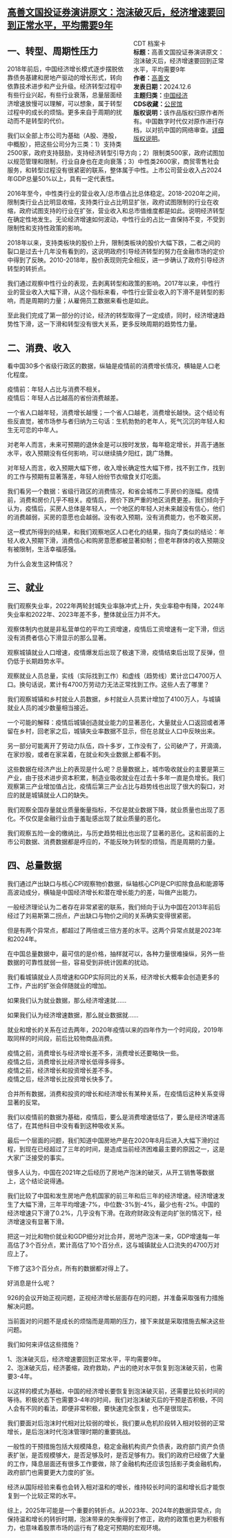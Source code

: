 <!--1733537045000-->
[高善文国投证券演讲原文：泡沫破灭后，经济增速要回到正常水平，平均需要9年](https://chinadigitaltimes.net/chinese/713727.html)
------

<div style="width:42%;float:right;padding-left:20px"><div class="su-spoiler su-spoiler-style-fancy su-spoiler-icon-chevron-circle" data-scroll-offset="0" data-anchor-in-url="no"><div class="su-spoiler-title" tabindex="0" role="button"><span class="su-spoiler-icon"></span>CDT 档案卡</div><div class="su-spoiler-content su-u-clearfix su-u-trim"><strong>标题：</strong>高善文国投证券演讲原文：泡沫破灭后，经济增速要回到正常水平，平均需要9年<br><strong>作者：</strong><a href="https://chinadigitaltimes.net/space/高善文" target="_blank">高善文</a><br><strong>发表日期：</strong>2024.12.6<br><strong>主题归类：</strong><a href="https://chinadigitaltimes.net/space/中国经济" target="_blank">中国经济</a><br><strong>CDS收藏：</strong><a href="https://chinadigitaltimes.net/space/%E5%85%AC%E6%B0%91%E9%A6%86" target="_blank" rel="noopener">公民馆</a><br><strong>版权说明：</strong>该作品版权归原作者所有。中国数字时代仅对原作进行存档，以对抗中国的网络审查。<a href="https://chinadigitaltimes.net/chinese/copyright">详细版权说明</a>。</div></div></div><h2>一、转型、周期性压力</h2><p>2018年前后，中国经济增长模式逐步摆脱依靠债务基建和房地产驱动的增长形式，转向依靠技术进步和产业升级。经济转型过程中有些行业兴起，有些行业衰落，总量层面经济增速放慢可以理解，可以想象，属于转型过程中的成长的烦恼。更多来自于周期的扰动而不是转型的代价。</p><p>我们以全部上市公司为基础（A股、港股，中概股），把这些公司分为三类：1）支持类2500家，政府支持鼓励，支持经济转型引导方向；2）限制类500家，政府试图加以规范管理和限制，行业自身也在走向衰落；3）中性类2600家，商贸零售社会服务，和转型过程没有很紧密的联系，整体属于中性。上市公司营业收入占2024年GDP总量50%以上，具有一定代表性。</p><p>2016年至今，中性类行业的营业收入/总市值占比总体稳定。2018-2020年之间，限制类行业占比明显收缩，支持类行业占比明显扩张，政府试图限制的行业在收缩，政府试图支持的行业在扩张，营业收入和总市值维度都是如此。说明经济转型在确定性地发生。无论经济增速如何波动，中性行业的占比一直保持不变，不受到限制性和支持性政策的影响。</p><p>2018年以来，支持类板块的股价上升，限制类板块的股价大幅下跌，二者之间的裂口是过去十几年没有看到的，这说明政府引导经济转型的努力在金融市场的定价中得到了反映。2010-2018年，股价表现则完全相反，进一步确认了政府引导经济转型的转折点。</p><p>我们通过观察中性行业的表现，去剥离转型和政策的影响。2017年以来，中性行业的营业收入大幅下滑，从这个指标来看，中性行业营业收入的下滑不是转型的影响，而是周期的力量；从雇佣员工数据来看也是如此。</p><p>至此我们完成了第一部分的讨论，经济的转型取得了一定成绩，同时，经济增速趋势性下滑，这一下滑和转型没有很大关系，更多反映周期的趋势性力量。</p><h2>二、消费、收入</h2><p>看中国30多个省级行政区的数据，纵轴是疫情前的消费增长情况，横轴是人口老化程度。</p><p>疫情前：年轻人占比与消费不相关。<br>疫情后：年轻人占比越高的省份消费越差。</p><p>一个省人口越年轻，消费增长越慢；一个省人口越老，消费增长越快。这个结论有些反直觉，被市场参与者归纳为三句话：生机勃勃的老年人，死气沉沉的年轻人和生无可恋的中年人。</p><p>对老年人而言，未来可预期的退休金是可以按时发放，每年稳定增长，并高于通胀水平，收入预期没有任何影响，可以继续搞夕阳红，跳广场舞。</p><p>对年轻人而言，收入预期大幅下修，收入增长确定性大幅下修，找不到工作，找到的工作与预期有显著落差，年轻人纷纷节衣缩食关灯吃面。</p><p>我们看另一个数据：省级行政区的消费情况，和省会城市二手房价的涨幅。疫情前，消费和房价几乎不相关。疫情后，房价下跌严重的地区消费更差。我们倾向于认为，疫情后，买房人总体是年轻人，一个地区的年轻人对未来越没有信心，他们的消费越弱，买房的意愿也会越弱。没有收入预期，没有消费能力，也不敢买房。</p><p>这一模式所得到的结果，和我们观察地区人口老化的结果，指向了类似的结论：年轻人收入预期下滑，消费信心和购房意愿都被显著抑制；但老年群体的收入预期没有被限制，生活幸福感强。</p><p>为什么会发生这种情况？</p><h2>三、就业</h2><p>我们观察失业率，2022年两轮封城失业率脉冲式上升，失业率稳中有降，2024年失业率和2022年、2023年差不多，整体就业压力并不大。</p><p>观察体制内也就是非私营单位的平均工资增速，疫情后工资增速有一定下滑，但远没有消费者信心下滑显示的那么显著。</p><p>观察城镇就业人口增速，疫情爆发后出现了极速下滑，疫情结束后出现了反弹，但仍低于长期趋势水平。</p><p>观察就业人员总量，实线（实际找到工作）和虚线（趋势线）累计岔口4700万人口。换句话说，累计有4700万劳动力无法正常找到工作。这些人去了哪里？</p><p>我们观察城镇和乡村就业人员数据，乡村就业人员累计增加了4100万人，与城镇就业人员的减少数量相当接近。</p><p>一个可能的解释：疫情后城镇创造就业能力的显著恶化，大量就业人口返回或者滞留在乡村，回老家之后，城镇失业率数据不显示，但在总就业人口中反映出来。</p><p>另一部分可能离开了劳动力队伍，四十多岁，工作没有了，公司破产了，开滴滴，在家炒股，或者在家呆着，在就业和失业数据上都看不到。</p><p>这些数据在经济产出上的表现是什么呢？总量数据上，城市吸收就业的主要是第三产业，由于技术进步资本积累，制造业吸收就业在过去十多年一直是负增长。我们观察第三产业增加值占比，疫情后第三产业占比与趋势线也出现了很大的裂口，对应的就是城镇就业人口的缺失。</p><p>我们观察全国存量就业质量衡量指标，不仅是就业数据下降，就业质量也出现了恶化。不仅仅是金融行业由于羞耻感出现了就业质量的恶化。</p><p>我们观察五险一金的缴纳比，与历史趋势相比也出现了显著的恶化。这和前面的上市公司数据、消费数据都是呼应的，不能反映为转型的烦恼，而是周期的力量。</p><h2>四、总量数据</h2><p>我们通过产出缺口与核心CPI观察物价数据，纵轴核心CPI是CPI扣除食品和能源等高波动成分，横轴是中国经济增长和潜在增长能力的差，叫做产出能力。</p><p>一般经济理论认为二者存在非常紧密的联系，我们倾向于认为中国在2013年前后经过了刘易斯第二拐点，产出缺口与物价之间的关系确实变得很紧密。</p><p>但是有两个异常点，都超过了两倍或三倍方差的水平。这两个异常点就是2023年和2024年。</p><p>在中国总量数据中，最可信的是价格，抽样就可以，各种力量很难操纵，另外一些数据的可靠性就弱一些，容易受到非统计因素的扰动。</p><p>我们看城镇就业人员增速和GDP实际同比的关系，经济增长大概率会创造更多的工作，产出的扩张会伴随就业的增加。</p><p>如果我们认为就业数据，那么经济增速就……</p><p>如果我们认为经济增速数据，那么就业数据就……</p><p>就业和增长的关系在过去两年，2020年疫情以来的四年作为一个时间段，2019年取同样的时间段，前后比较物商品消费。</p><p>疫情之前，消费增长与经济增长差不多，消费增长还要略快一些。<br>疫情之后，消费增长比经济增长低得多得多。<br>疫情之前，经济增长和投资增长差不多。<br>疫情之后，经济增长比投资增长快多了。</p><p>合并所有数据，消费和投资的增长和经济增长有某种关系，在疫情后这种关系变得显著的反常。</p><p>我们以疫情前的数据为基础，疫情后，要么是消费增速低估了，要么是经济增速高估了，在其他科目中没有看到这种吸收关系。</p><p>最后一个层面的问题，我们知道中国房地产是在2020年8月后进入大幅下滑的过程，到现在已经超过了三年的时间，是造成当前经济困难最主要的原因之一，这是大家广泛接受的事实。</p><p>很多人认为，中国在2021年之后经历了房地产泡沫的破灭，从开工销售等数据上，这个结论说得通。</p><p>我们比较了中国和发生房地产危机国家的前三年和后三年的经济增速。经济增速发生了大幅下滑，三年平均增速-7%，中位数-3%到-4%，最少也有-2%。中国的经济增速只下滑了0.2%，几乎没有下滑。在政府财政没有逆向扩张的情况下，经济增速没有显著下滑。</p><p>把这一对比和物价就业和GDP细分对比合并，房地产泡沫一来，GDP增速每一年高估了3个百分点，累计高估了10个百分点，这与城镇就业人口流失的4700万对应上了。</p><p>下修了这3个百分点，所有的数据都对得上了。</p><p>好消息是什么呢？</p><p>926的会议开始正视问题，正视经济增长层面存在的问题，并准备采取强有力措施解决问题。</p><p>当前面对的问题不是成长的烦恼而是周期的压力，接下来就是采取措施去解决这些问题。</p><p>我们如何来评估这些措施？</p><p>1、泡沫破灭后，经济增速要回到正常水平，平均需要9年。<br>2、泡沫破灭后，经济萎缩，政府救助，产出的绝对水平恢复到泡沫破灭前，也需要3-4年。</p><p>以这样的模式为基础，中国的经济增长要恢复到泡沫破灭前，还需要比较长时间的等待。积极状态下也需要3-4年的时间，我们对泡沫破灭后的干预是否积极，不同人会有不同的看法，即便非常积极，要快速完全恢复，也不是很现实。</p><p>我们要面对后泡沫时代相对比较弱的增长，我们要从危机阶段转入相对较弱的正常增长，是后泡沫时代泡沫管理时期的重要挑战。</p><p>一般性的干预措施包括大规模降息，稳定金融机构资产负债表，政府部门资产负债表扩张，是否规模够大，是否足够及时，是否足够有力。我们的政府已经做了大量的工作，降息层面还有很多工作要做，除了金融机构还应该包括影子类金融机构，政府部门也需要更大力度的扩张。</p><p>经济从国际经验来看也会转入相对温和的增长，维持较长时间的温和增长后才能恢复到一个比较正常的水平。</p><p>综上，2025年可能是一个重要的转折点。从2023年、2024年的数据异常点，向保持温和增长的转折时期，泡沫带来的失衡得到了修正，政府的政策也更为积极有力，也意味着股票市场的运行有了稳定可预期的宏观环境。</p><div class="addtoany_share_save_container addtoany_content addtoany_content_bottom"><div class="a2a_kit a2a_kit_size_32 addtoany_list" data-a2a-url="https://chinadigitaltimes.net/chinese/713727.html" data-a2a-title="高善文国投证券演讲原文：泡沫破灭后，经济增速要回到正常水平，平均需要9年"><a class="a2a_button_facebook" href="https://www.addtoany.com/add_to/facebook?linkurl=https%3A%2F%2Fchinadigitaltimes.net%2Fchinese%2F713727.html&amp;linkname=%E9%AB%98%E5%96%84%E6%96%87%E5%9B%BD%E6%8A%95%E8%AF%81%E5%88%B8%E6%BC%94%E8%AE%B2%E5%8E%9F%E6%96%87%EF%BC%9A%E6%B3%A1%E6%B2%AB%E7%A0%B4%E7%81%AD%E5%90%8E%EF%BC%8C%E7%BB%8F%E6%B5%8E%E5%A2%9E%E9%80%9F%E8%A6%81%E5%9B%9E%E5%88%B0%E6%AD%A3%E5%B8%B8%E6%B0%B4%E5%B9%B3%EF%BC%8C%E5%B9%B3%E5%9D%87%E9%9C%80%E8%A6%819%E5%B9%B4" title="Facebook" rel="nofollow noopener" target="_blank"></a><a class="a2a_button_twitter" href="https://www.addtoany.com/add_to/twitter?linkurl=https%3A%2F%2Fchinadigitaltimes.net%2Fchinese%2F713727.html&amp;linkname=%E9%AB%98%E5%96%84%E6%96%87%E5%9B%BD%E6%8A%95%E8%AF%81%E5%88%B8%E6%BC%94%E8%AE%B2%E5%8E%9F%E6%96%87%EF%BC%9A%E6%B3%A1%E6%B2%AB%E7%A0%B4%E7%81%AD%E5%90%8E%EF%BC%8C%E7%BB%8F%E6%B5%8E%E5%A2%9E%E9%80%9F%E8%A6%81%E5%9B%9E%E5%88%B0%E6%AD%A3%E5%B8%B8%E6%B0%B4%E5%B9%B3%EF%BC%8C%E5%B9%B3%E5%9D%87%E9%9C%80%E8%A6%819%E5%B9%B4" title="Twitter" rel="nofollow noopener" target="_blank"></a><a class="a2a_button_telegram" href="https://www.addtoany.com/add_to/telegram?linkurl=https%3A%2F%2Fchinadigitaltimes.net%2Fchinese%2F713727.html&amp;linkname=%E9%AB%98%E5%96%84%E6%96%87%E5%9B%BD%E6%8A%95%E8%AF%81%E5%88%B8%E6%BC%94%E8%AE%B2%E5%8E%9F%E6%96%87%EF%BC%9A%E6%B3%A1%E6%B2%AB%E7%A0%B4%E7%81%AD%E5%90%8E%EF%BC%8C%E7%BB%8F%E6%B5%8E%E5%A2%9E%E9%80%9F%E8%A6%81%E5%9B%9E%E5%88%B0%E6%AD%A3%E5%B8%B8%E6%B0%B4%E5%B9%B3%EF%BC%8C%E5%B9%B3%E5%9D%87%E9%9C%80%E8%A6%819%E5%B9%B4" title="Telegram" rel="nofollow noopener" target="_blank"></a><a class="a2a_button_reddit" href="https://www.addtoany.com/add_to/reddit?linkurl=https%3A%2F%2Fchinadigitaltimes.net%2Fchinese%2F713727.html&amp;linkname=%E9%AB%98%E5%96%84%E6%96%87%E5%9B%BD%E6%8A%95%E8%AF%81%E5%88%B8%E6%BC%94%E8%AE%B2%E5%8E%9F%E6%96%87%EF%BC%9A%E6%B3%A1%E6%B2%AB%E7%A0%B4%E7%81%AD%E5%90%8E%EF%BC%8C%E7%BB%8F%E6%B5%8E%E5%A2%9E%E9%80%9F%E8%A6%81%E5%9B%9E%E5%88%B0%E6%AD%A3%E5%B8%B8%E6%B0%B4%E5%B9%B3%EF%BC%8C%E5%B9%B3%E5%9D%87%E9%9C%80%E8%A6%819%E5%B9%B4" title="Reddit" rel="nofollow noopener" target="_blank"></a><a class="a2a_button_whatsapp" href="https://www.addtoany.com/add_to/whatsapp?linkurl=https%3A%2F%2Fchinadigitaltimes.net%2Fchinese%2F713727.html&amp;linkname=%E9%AB%98%E5%96%84%E6%96%87%E5%9B%BD%E6%8A%95%E8%AF%81%E5%88%B8%E6%BC%94%E8%AE%B2%E5%8E%9F%E6%96%87%EF%BC%9A%E6%B3%A1%E6%B2%AB%E7%A0%B4%E7%81%AD%E5%90%8E%EF%BC%8C%E7%BB%8F%E6%B5%8E%E5%A2%9E%E9%80%9F%E8%A6%81%E5%9B%9E%E5%88%B0%E6%AD%A3%E5%B8%B8%E6%B0%B4%E5%B9%B3%EF%BC%8C%E5%B9%B3%E5%9D%87%E9%9C%80%E8%A6%819%E5%B9%B4" title="WhatsApp" rel="nofollow noopener" target="_blank"></a><a class="a2a_button_email" href="https://www.addtoany.com/add_to/email?linkurl=https%3A%2F%2Fchinadigitaltimes.net%2Fchinese%2F713727.html&amp;linkname=%E9%AB%98%E5%96%84%E6%96%87%E5%9B%BD%E6%8A%95%E8%AF%81%E5%88%B8%E6%BC%94%E8%AE%B2%E5%8E%9F%E6%96%87%EF%BC%9A%E6%B3%A1%E6%B2%AB%E7%A0%B4%E7%81%AD%E5%90%8E%EF%BC%8C%E7%BB%8F%E6%B5%8E%E5%A2%9E%E9%80%9F%E8%A6%81%E5%9B%9E%E5%88%B0%E6%AD%A3%E5%B8%B8%E6%B0%B4%E5%B9%B3%EF%BC%8C%E5%B9%B3%E5%9D%87%E9%9C%80%E8%A6%819%E5%B9%B4" title="Email" rel="nofollow noopener" target="_blank"></a><a class="a2a_button_copy_link" href="https://www.addtoany.com/add_to/copy_link?linkurl=https%3A%2F%2Fchinadigitaltimes.net%2Fchinese%2F713727.html&amp;linkname=%E9%AB%98%E5%96%84%E6%96%87%E5%9B%BD%E6%8A%95%E8%AF%81%E5%88%B8%E6%BC%94%E8%AE%B2%E5%8E%9F%E6%96%87%EF%BC%9A%E6%B3%A1%E6%B2%AB%E7%A0%B4%E7%81%AD%E5%90%8E%EF%BC%8C%E7%BB%8F%E6%B5%8E%E5%A2%9E%E9%80%9F%E8%A6%81%E5%9B%9E%E5%88%B0%E6%AD%A3%E5%B8%B8%E6%B0%B4%E5%B9%B3%EF%BC%8C%E5%B9%B3%E5%9D%87%E9%9C%80%E8%A6%819%E5%B9%B4" title="Copy Link" rel="nofollow noopener" target="_blank"></a><a class="a2a_dd addtoany_share_save addtoany_share" href="https://www.addtoany.com/share"></a></div></div>
